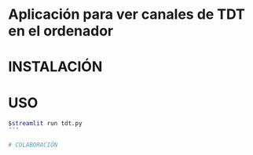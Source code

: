 # Aplicación para ver canales de TDT en el ordenador 

# INSTALACIÓN

# USO

```bash
$streamlit run tdt.py
´´´

# COLABORACIÓN


